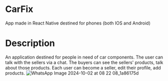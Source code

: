 # CarFix
App made in React Native destined for phones (both IOS and Android)
# Description
An application destined for people in need of car components. The user can talk with the sellers via a chat.
The buyers can see the sellers' products, talk about those products. 
Each user can become a seller, edit their profile, add products.
 
![WhatsApp Image 2024-10-02 at 08 22 08_1a86175d](https://github.com/user-attachments/assets/5fd8da2b-ec5d-450d-87bb-6e3ebebd65bb)

